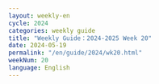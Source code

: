 ```yaml
---
layout: weekly-en
cycle: 2024
categories: weekly guide
title: "Weekly Guide：2024-2025 Week 20"
date: 2024-05-19
permalink: "/en/guide/2024/wk20.html"
weekNum: 20
language: English
---
```

